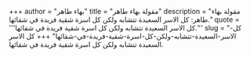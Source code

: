 +++
author = "بهاء طاهر"
title = "مقولة بهاء طاهر"
description = "مقولة بهاء طاهر: كل الاسر السعيدة تتشابه ولكن كل اسرة شقية فريدة في شقائها."
quote = '''كل الاسر السعيدة تتشابه ولكن كل اسرة شقية فريدة في شقائها.''' 
slug = "كل-الاسر-السعيدة-تتشابه-ولكن-كل-اسرة-شقية-فريدة-في-شقائها"
+++
كل الاسر السعيدة تتشابه ولكن كل اسرة شقية فريدة في شقائها.
